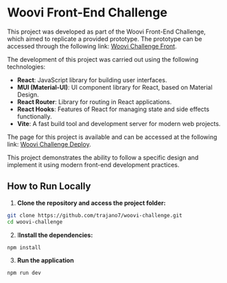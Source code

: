 # Woovi Front-End Challenge

This project was developed as part of the Woovi Front-End Challenge, which aimed to replicate a provided prototype. The prototype can be accessed through the following link: [Woovi Challenge Front](<https://www.figma.com/design/ns1skjWEsO5iZaOLyCaOQy/Woovi-Desafio-Front-(Copy)?node-id=1-2&t=UsyfMIQA52S46SUL-0>).

The development of this project was carried out using the following technologies:

- **React**: JavaScript library for building user interfaces.
- **MUI (Material-UI)**: UI component library for React, based on Material Design.
- **React Router**: Library for routing in React applications.
- **React Hooks**: Features of React for managing state and side effects functionally.
- **Vite**: A fast build tool and development server for modern web projects.

The page for this project is available and can be accessed at the following link: [Woovi Challenge Deploy](https://trajano7.github.io/woovi-challenge/).

This project demonstrates the ability to follow a specific design and implement it using modern front-end development practices.

## How to Run Locally

1. **Clone the repository and access the project folder:**

  ```bash
  git clone https://github.com/trajano7/woovi-challenge.git
  cd woovi-challenge
  ```

2. I**Install the dependencies:**

  ```bash
  npm install
  ```

3. **Run the application**

  ```bash
  npm run dev
  ```

